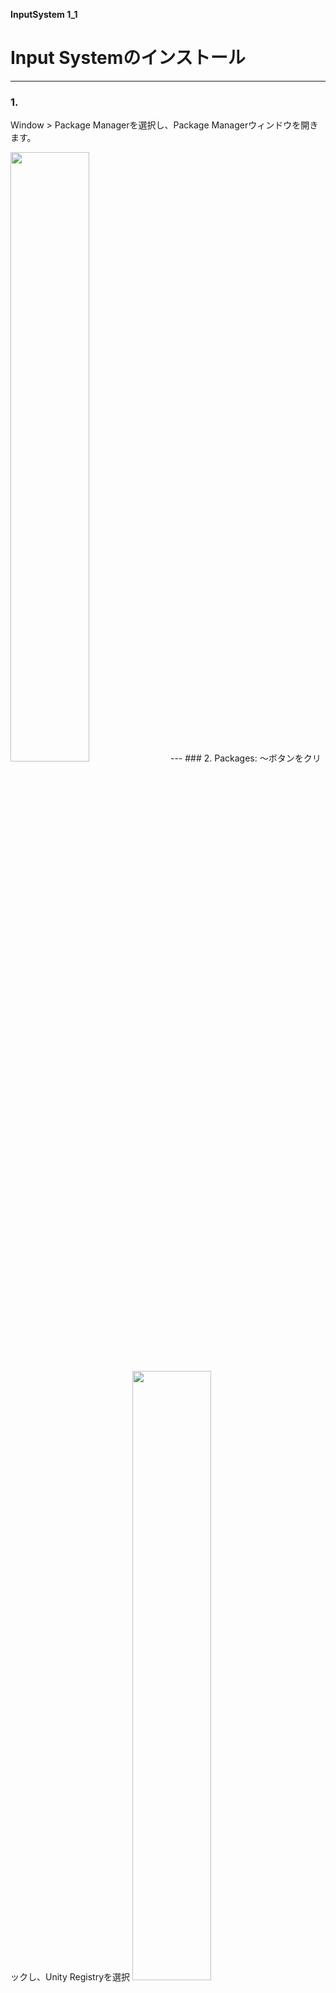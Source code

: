 **InputSystem 1_1**

# Input Systemのインストール
---
### 1.
Window > Package Managerを選択し、Package Managerウィンドウを開きます。

<img src="images/1/unity-input-system-intro-v2-1.png.avif" width="50%" alt="" title="">
---
### 2.
Packages: ～ボタンをクリックし、Unity Registryを選択

<img src="images/1/unity-input-system-intro-v2-2.png.avif" width="50%" alt="" title="">

---
## 3.
Input Systemを選択し、Install
<img src="images/1/unity-input-system-intro-v2-4.png.avif" width="50%" alt="" title="">

---
## 4.
Yesボタンをクリックし、Unityの再起動
<img src="images/1/unity-input-system-intro-v2-5.png.avif" width="50%" alt="" title="">


## 下準備終了